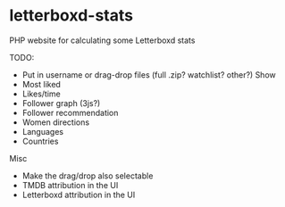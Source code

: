 # letterboxd-stats
PHP website for calculating some Letterboxd stats


TODO:
- Put in username or drag-drop files (full .zip? watchlist? other?)
Show
- Most liked
- Likes/time
- Follower graph (3js?)
- Follower recommendation
- Women directions
- Languages
- Countries

Misc
- Make the drag/drop also selectable
- TMDB attribution in the UI
- Letterboxd attribution in the UI